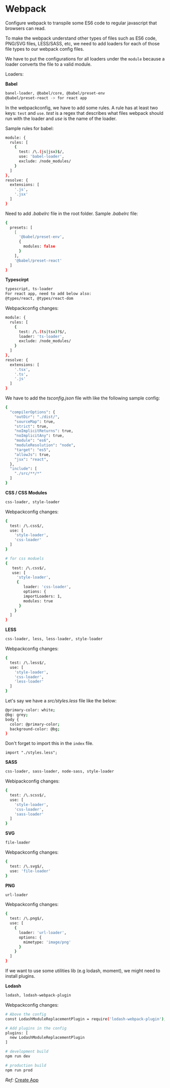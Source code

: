 # Webpack

Configure webpack to transpile some ES6 code to regular javascript that browsers can read.

To make the webpack understand other types of files such as ES6 code, PNG/SVG files, LESS/SASS, etc, we need to add loaders for each of those file types to our webpack config files.

We have to put the configurations for all loaders under the `module` because a loader converts the file to a valid module.

Loaders:

__Babel__
```sh
banel-loader, @babel/core, @babel/preset-env
@babel/preset-react -> for react app
```
In the webpackconfig, we have to add some rules. A rule has at least two keys: `test` and `use`. *test* is a regex that describes what files webpack should run with the loader and *use* is the name of the loader.

Sample rules for babel:

```sh
module: {
  rules: [
    {
      test: /\.(js|jsx)$/,
      use: 'babel-loader',
      exclude: /node_modules/
    }
  ]
},
resolve: {
  extensions: [
    '.js',
    '.jsx'
  ]
}
```

Need to add _.babelrc_ file in the root folder.
Sample _.babelrc_ file:
```sh
{
  presets: [
    [
      '@babel/preset-env',
      {
        modules: false
      }
    ],
    '@babel/preset-react'
  ]
}
```

__Typescirpt__
```sh
typescript, ts-loader
For react app, need to add below also:
@types/react, @types/react-dom
```

Webpackconfig changes:
```sh
module: {
  rules: [
    {
      test: /\.(ts|tsx)?$/,
      loader: 'ts-loader',
      exclude: /node_modules/
    }
  ]
},
resolve: {
  extensions: [
    '.tsx',
    '.ts',
    '.js'
  ]
}
```

We have to add the _tsconfig.json_ file with like the following sample config:

```sh
{
  "compilerOptions": {
    "outDir": "./dist/",
    "sourceMap": true,
    "strict": true,
    "noImplicitReturns": true,
    "noImplicitAny": true,
    "module": "es6",
    "moduleResolution": "node",
    "target": "es5",
    "allowJs": true,
    "jsx": "react",
  },
  "include": [
    "./src/**/*"
  ]
}
```

__CSS / CSS Modules__
```sh
css-loader, style-loader
```

Webpackconfig changes:
```sh
{
  test: /\.css$/,
  use: [
    'style-loader',
    'css-loader'
  ]
}

# for css moduels
{
   test: /\.css$/,
   use: [
     'style-loader',
     {
        loader: 'css-loader',
        options: {
        importLoaders: 1,
        modules: true
      }
    }
  ]
}
```

__LESS__

```sh
css-loader, less, less-loader, style-loader
```

Webpackconfig changes:

```sh
{
  test: /\.less$/,
  use: [
    'style-loader',
    'css-loader',
    'less-loader'
  ]
}
```

Let's say we have a _src/styles.less_ file like the below:

```sh
@primary-color: white;
@bg: grey;
body {
  color: @primary-color;
  background-color: @bg;
}
```
Don't forget to import this in the `index` file.
```
import "./styles.less";
```

__SASS__
```sh
css-loader, sass-loader, node-sass, style-loader
```

Webipackconfig changes:
```sh
{
  test: /\.scss$/,
  use: [
    'style-loader',
    'css-loader',
    'sass-loader'
  ]
}
```

__SVG__
```sh
file-loader
```

Webpackconfig changes:
```sh
{
  test: /\.svg$/,
  use: 'file-loader'
}
```

__PNG__
```sh
url-loader
```

Webpackconfig changes:
```sh
{
  test: /\.png$/,
  use: [
    {
      loader: 'url-loader',
      options: {
        mimetype: 'image/png'
      }
    }
  ]
}
```

If we want to use some utilities lib (e.g lodash, moment), we might need to install plugins.

__Lodash__
```sh
lodash, lodash-webpack-plugin
```

Webpackconfig changes:
```sh
# Above the config
const LodashModuleReplacementPlugin = require('lodash-webpack-plugin');

# Add plugins in the config
plugins: [
  new LodashModuleReplacementPlugin
]
```

```sh
# development build
npm run dev

# production build
npm run prod
```

_Ref:_ [Create App](https://createapp.dev/)
